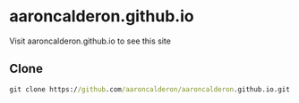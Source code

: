 # aaroncalderon.github.io

Visit aaroncalderon.github.io to see this site

## Clone

```cmd
git clone https://github.com/aaroncalderon/aaroncalderon.github.io.git
```
